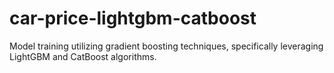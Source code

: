 # car-price-lightgbm-catboost
Model training utilizing gradient boosting techniques, specifically leveraging LightGBM and CatBoost algorithms.
